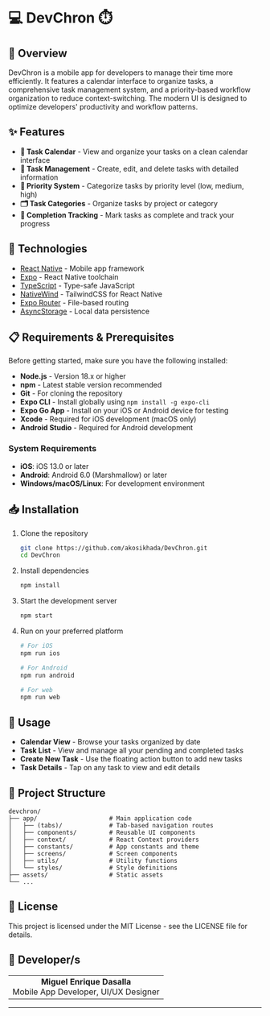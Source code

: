 # 💻 DevChron ⏱️

## 📱 Overview

DevChron is a mobile app for developers to manage their time more efficiently. It features a calendar interface to organize tasks, a comprehensive task management system, and a priority-based workflow organization to reduce context-switching. The modern UI is designed to optimize developers' productivity and workflow patterns.

## ✨ Features

- **📅 Task Calendar** - View and organize your tasks on a clean calendar interface
- **📝 Task Management** - Create, edit, and delete tasks with detailed information
- **🎯 Priority System** - Categorize tasks by priority level (low, medium, high)
- **🗂️ Task Categories** - Organize tasks by project or category
- **🔔 Completion Tracking** - Mark tasks as complete and track your progress

## 🚀 Technologies

- [React Native](https://reactnative.dev/) - Mobile app framework
- [Expo](https://expo.dev/) - React Native toolchain
- [TypeScript](https://www.typescriptlang.org/) - Type-safe JavaScript
- [NativeWind](https://www.nativewind.dev/) - TailwindCSS for React Native
- [Expo Router](https://docs.expo.dev/router/introduction/) - File-based routing
- [AsyncStorage](https://react-native-async-storage.github.io/async-storage/) - Local data persistence

## 📋 Requirements & Prerequisites

Before getting started, make sure you have the following installed:

- **Node.js** - Version 18.x or higher
- **npm** - Latest stable version recommended
- **Git** - For cloning the repository
- **Expo CLI** - Install globally using `npm install -g expo-cli`
- **Expo Go App** - Install on your iOS or Android device for testing
- **Xcode** - Required for iOS development (macOS only)
- **Android Studio** - Required for Android development

### System Requirements

- **iOS**: iOS 13.0 or later
- **Android**: Android 6.0 (Marshmallow) or later
- **Windows/macOS/Linux**: For development environment

## 📥 Installation

1. Clone the repository

   ```bash
   git clone https://github.com/akosikhada/DevChron.git
   cd DevChron
   ```

2. Install dependencies

   ```bash
   npm install
   ```

3. Start the development server

   ```bash
   npm start
   ```

4. Run on your preferred platform

   ```bash
   # For iOS
   npm run ios

   # For Android
   npm run android

   # For web
   npm run web
   ```

## 📱 Usage

- **Calendar View** - Browse your tasks organized by date
- **Task List** - View and manage all your pending and completed tasks
- **Create New Task** - Use the floating action button to add new tasks
- **Task Details** - Tap on any task to view and edit details

## 📁 Project Structure

```
devchron/
├── app/                    # Main application code
│   ├── (tabs)/             # Tab-based navigation routes
│   ├── components/         # Reusable UI components
│   ├── context/            # React Context providers
│   ├── constants/          # App constants and theme
│   ├── screens/            # Screen components
│   ├── utils/              # Utility functions
│   └── styles/             # Style definitions
├── assets/                 # Static assets
└── ...
```

## 📄 License

This project is licensed under the MIT License - see the LICENSE file for details.

## 👥 Developer/s

<table align="center">
  <tr>
    <td align="center">
      <b>Miguel Enrique Dasalla</b>
      <br />
      Mobile App Developer, UI/UX Designer
    </td>
  </tr>
</table>

---
